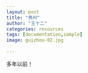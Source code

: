 ```yaml
---
layout: post
title: "贵州"
author: "王十二"
categories: resources
tags: [documentation,sample]
image: guizhou-02.jpg
       
---
```


多年以前！
